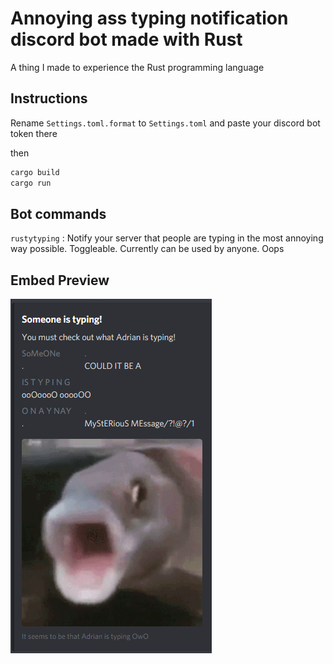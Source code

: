 # Annoying ass typing notification discord bot made with Rust

A thing I made to experience the Rust programming language

## Instructions

Rename `Settings.toml.format` to `Settings.toml` and paste your discord bot token there

then 

```bash
cargo build
cargo run
```

## Bot commands

`rustytyping` : Notify your server that people are typing in the most annoying way possible. Toggleable. Currently can be used by anyone. Oops

## Embed Preview

![Ridiculous Embed](embed.png)

